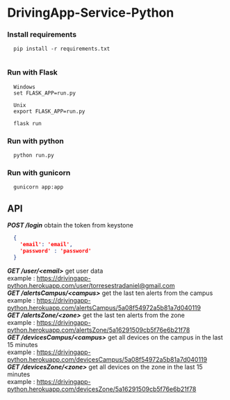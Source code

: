 # DrivingApp-Service-Python

### Install requirements 
```
  pip install -r requirements.txt
 
```

### Run with Flask

```
  Windows
  set FLASK_APP=run.py

  Unix
  export FLASK_APP=run.py
```

```
  flask run
```

### Run with python

```
  python run.py
```

### Run with gunicorn 

```
  gunicorn app:app
```

## API

***POST /login*** obtain the token from keystone
```json
  {
    'email': 'email',
    'password' : 'password'
  }
```
***GET /user/&lt;email&gt;*** get user data <br>
example : https://drivingapp-python.herokuapp.com/user/torresestradaniel@gmail.com  <br> 
***GET /alertsCampus/&lt;campus&gt;*** get the last ten alerts from the campus <br> 
example : https://drivingapp-python.herokuapp.com/alertsCampus/5a08f54972a5b81a7d040119  <br> 
***GET /alertsZone/&lt;zone&gt;*** get the last ten alerts from the zone <br>
example : https://drivingapp-python.herokuapp.com/alertsZone/5a16291509cb5f76e6b21f78  <br> 
***GET /devicesCampus/&lt;campus&gt;*** get all devices on the campus in the last 15 minutes <br>
example : https://drivingapp-python.herokuapp.com/devicesCampus/5a08f54972a5b81a7d040119  <br> 
***GET /devicesZone/&lt;zone&gt;*** get all devices on the zone  in the last 15 minutes <br>
example : https://drivingapp-python.herokuapp.com/devicesZone/5a16291509cb5f76e6b21f78  <br> 
  
